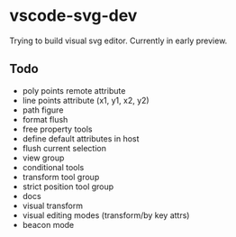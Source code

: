 # vscode-svg-dev

Trying to build visual svg editor.
Currently in early preview.

## Todo
- poly points remote attribute
- line points attribute (x1, y1, x2, y2)
- path figure
- format flush
- free property tools
- define default attributes in host
- flush current selection
- view group
- conditional tools
- transform tool group
- strict position tool group
- docs
- visual transform
- visual editing modes (transform/by key attrs)
- beacon mode
